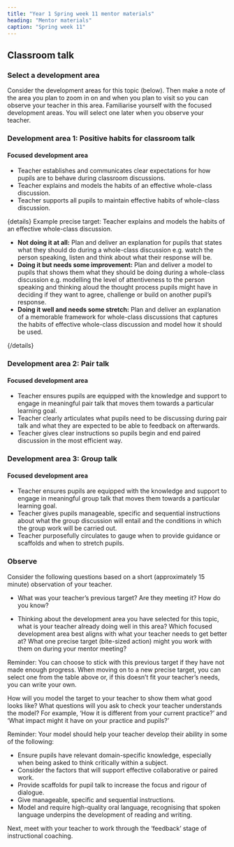 ```yaml
---
title: "Year 1 Spring week 11 mentor materials"
heading: "Mentor materials"
caption: "Spring week 11"
---
```


## Classroom talk

### Select a development area

Consider the development areas for this topic (below). Then make a note of the area you plan to zoom in on and when you plan to visit so you can observe your teacher in this area. Familiarise yourself with the focused development areas. You will select one later when you observe your teacher.

### Development area 1: Positive habits for classroom talk

#### Focused development area

- Teacher establishes and communicates clear expectations for how pupils are to behave during classroom discussions.
- Teacher explains and models the habits of an effective whole-class discussion.
- Teacher supports all pupils to maintain effective habits of whole-class discussion.

{details}
Example precise target: Teacher explains and models the habits of an effective whole-class discussion.

- **Not doing it at all:** Plan and deliver an explanation for pupils that states what they should do during a whole-class discussion e.g. watch the person speaking, listen and think about what their response will be.
- **Doing it but needs some improvement:** Plan and deliver a model to pupils that shows them what they should be doing during a whole-class discussion e.g. modelling the level of attentiveness to the person speaking and thinking aloud the thought process pupils might have in deciding if they want to agree, challenge or build on another pupil’s response.
- **Doing it well and needs some stretch:** Plan and deliver an explanation of a memorable framework for whole-class discussions that captures the habits of effective whole-class discussion and model how it should be used.

{/details}

### Development area 2: Pair talk

#### Focused development area

- Teacher ensures pupils are equipped with the knowledge and support to engage in meaningful pair talk that moves them towards a particular learning goal.
- Teacher clearly articulates what pupils need to be discussing during pair talk and what they are expected to be able to feedback on afterwards.
- Teacher gives clear instructions so pupils begin and end paired discussion in the most efficient way.

### Development area 3: Group talk

#### Focused development area

- Teacher ensures pupils are equipped with the knowledge and support to engage in meaningful group talk that moves them towards a particular learning goal.
- Teacher gives pupils manageable, specific and sequential instructions about what the group discussion will entail and the conditions in which the group work will be carried out.
- Teacher purposefully circulates to gauge when to provide guidance or scaffolds and when to stretch pupils.

### Observe

Consider the following questions based on a short (approximately 15 minute) observation of your teacher.

- What was your teacher’s previous target? Are they meeting it? How do you know?

- Thinking about the development area you have selected for this topic, what is your teacher already doing well in this area? Which focused development area best aligns with what your teacher needs to get better at? What one precise target (bite-sized action) might you work with them on during your mentor meeting?

Reminder: You can choose to stick with this previous target if they have not made enough progress. When moving on to a new precise target, you can select one from the table above or, if this doesn’t fit your teacher’s needs, you can write your own.

How will you model the target to your teacher to show them what good looks like? What questions will you ask to check your teacher understands the model? For example, ‘How it is different from your current practice?’ and ‘What impact might it have on your practice and pupils?’

Reminder: Your model should help your teacher develop their ability in some of the following:

- Ensure pupils have relevant domain-specific knowledge, especially when being asked to think critically within a subject.
- Consider the factors that will support effective collaborative or paired work.
- Provide scaffolds for pupil talk to increase the focus and rigour of dialogue.
- Give manageable, specific and sequential instructions.
- Model and require high-quality oral language, recognising that spoken language underpins the development of reading and writing.

Next, meet with your teacher to work through the ‘feedback’ stage of instructional coaching.
